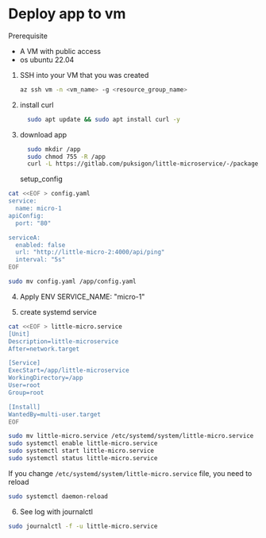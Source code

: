 # Deploy app to vm

Prerequisite

- A VM with public access
- os ubuntu 22.04

1. SSH into your VM that you was created

   ```bash
   az ssh vm -n <vm_name> -g <resource_group_name>
   ```

2. install curl

   ```bash
     sudo apt update && sudo apt install curl -y
   ```

3. download app

   ```bash
     sudo mkdir /app
     sudo chmod 755 -R /app
     curl -L https://gitlab.com/puksigon/little-microservice/-/package_files/139559074/download -o /app/little-microservice

   ```

   setup_config

```bash
cat <<EOF > config.yaml
service:
  name: micro-1
apiConfig:
  port: "80"

serviceA:
  enabled: false
  url: "http://little-micro-2:4000/api/ping"
  interval: "5s"
EOF

sudo mv config.yaml /app/config.yaml
```

4. Apply ENV
   SERVICE_NAME: "micro-1"

5. create systemd service

```bash
cat <<EOF > little-micro.service
[Unit]
Description=little-microservice
After=network.target

[Service]
ExecStart=/app/little-microservice
WorkingDirectory=/app
User=root
Group=root

[Install]
WantedBy=multi-user.target
EOF

sudo mv little-micro.service /etc/systemd/system/little-micro.service
sudo systemctl enable little-micro.service
sudo systemctl start little-micro.service
sudo systemctl status little-micro.service
```

If you change `/etc/systemd/system/little-micro.service` file, you need to reload

```bash
sudo systemctl daemon-reload
```

6. See log with journalctl

```bash
sudo journalctl -f -u little-micro.service
```

